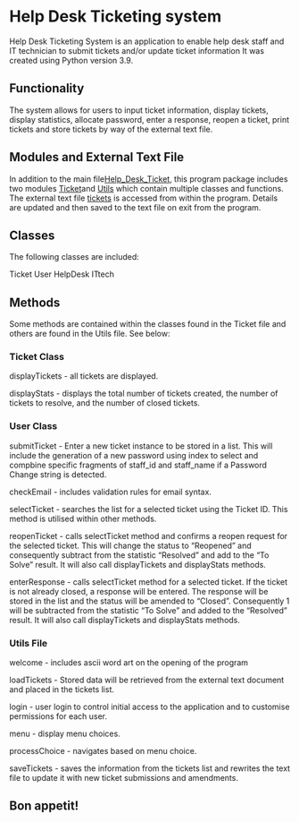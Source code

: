 # Help Desk Ticketing system

Help Desk Ticketing System is an application to enable help desk staff and IT technician to submit tickets and/or update ticket information It was created using Python version 3.9.

## Functionality

The system allows for users to input ticket information, display tickets, display statistics, allocate password, enter a response, reopen a ticket, print tickets and store tickets by way of the external text file.

## Modules and External Text File

In addition to the main file[Help_Desk_Ticket](Help_Desk_Ticket.py), this program package includes two modules [Ticket](Ticket.py)and [Utils](Utils.py) which contain multiple classes and functions. The external text file [tickets](tickets.txt) is accessed from within the program. Details are updated and then saved to the text file on exit from the program.

## Classes

The following classes are included:

Ticket
User
HelpDesk
ITtech

## Methods

Some methods are contained within the classes found in the Ticket file and others are found in the Utils file. See below:

### Ticket Class

displayTickets - all tickets are displayed.

displayStats - displays the total number of tickets created, the number of tickets to resolve, and the number of closed tickets.

### User Class

submitTicket - Enter a new ticket instance to be stored in a list. This will include the generation of a new password using index to select and compbine specific fragments of staff_id and staff_name if a Password Change string is detected.

checkEmail - includes validation rules for email syntax.

selectTicket - searches the list for a selected ticket using the Ticket ID. This method is utilised  within other methods. 

reopenTicket - calls selectTicket method and confirms a reopen request for the selected ticket. This will change the status to “Reopened” and consequently subtract from the statistic “Resolved” and add to the “To Solve” result. It will also call displayTickets and displayStats methods.

enterResponse - calls selectTicket method for a selected ticket. If the ticket is not already closed, a response will be entered. The response will be stored in the list and the status will be amended to “Closed”. Consequently 1 will be subtracted from the statistic “To Solve” and added to the “Resolved” result. It will also call displayTickets and displayStats methods.

### Utils File

welcome - includes ascii word art on the opening of the program

loadTickets - Stored data will be retrieved from the external text document and placed in the tickets list.

login - user login to control initial access to the application and to customise permissions for each  user.

menu - display menu choices.

processChoice - navigates based on menu choice.

saveTickets - saves the information from the tickets list and rewrites the text file to update it with new ticket submissions and amendments.


## Bon appetit!
